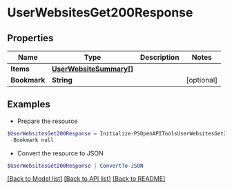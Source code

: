 # UserWebsitesGet200Response
## Properties

Name | Type | Description | Notes
------------ | ------------- | ------------- | -------------
**Items** | [**UserWebsiteSummary[]**](UserWebsiteSummary.md) |  | 
**Bookmark** | **String** |  | [optional] 

## Examples

- Prepare the resource
```powershell
$UserWebsitesGet200Response = Initialize-PSOpenAPIToolsUserWebsitesGet200Response  -Items null `
 -Bookmark null
```

- Convert the resource to JSON
```powershell
$UserWebsitesGet200Response | ConvertTo-JSON
```

[[Back to Model list]](../README.md#documentation-for-models) [[Back to API list]](../README.md#documentation-for-api-endpoints) [[Back to README]](../README.md)

